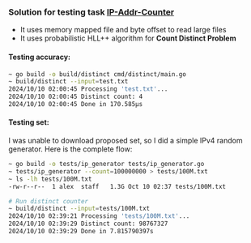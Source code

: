 ### Solution for testing task [IP-Addr-Counter](https://github.com/Ecwid/new-job/blob/master/IP-Addr-Counter-GO.md)

- It uses memory mapped file and byte offset to read large files
- It uses probabilistic HLL++ algorithm for **Count Distinct Problem**

#### Testing accuracy:

```sh
~ go build -o build/distinct cmd/distinct/main.go 
~ build/distinct --input=test.txt                            
2024/10/10 02:00:45 Processing 'test.txt'...                                                
2024/10/10 02:00:45 Distinct count: 4
2024/10/10 02:00:45 Done in 170.585µs
```

#### Testing set:

I was unable to download proposed set, so I did a simple IPv4 random generator. Here is the complete flow:

```sh
~ go build -o tests/ip_generator tests/ip_generator.go 
~ tests/ip_generator --count=100000000 > tests/100M.txt 
~ ls -lh tests/100M.txt                                      
-rw-r--r--  1 alex  staff   1.3G Oct 10 02:37 tests/100M.txt

# Run distinct counter
~ build/distinct --input=tests/100M.txt                      
2024/10/10 02:39:21 Processing 'tests/100M.txt'...
2024/10/10 02:39:29 Distinct count: 98767327
2024/10/10 02:39:29 Done in 7.815790397s
```